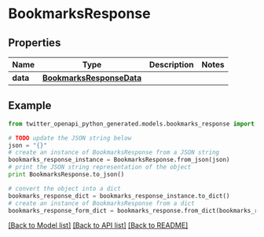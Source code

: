 # BookmarksResponse


## Properties

Name | Type | Description | Notes
------------ | ------------- | ------------- | -------------
**data** | [**BookmarksResponseData**](BookmarksResponseData.md) |  | 

## Example

```python
from twitter_openapi_python_generated.models.bookmarks_response import BookmarksResponse

# TODO update the JSON string below
json = "{}"
# create an instance of BookmarksResponse from a JSON string
bookmarks_response_instance = BookmarksResponse.from_json(json)
# print the JSON string representation of the object
print BookmarksResponse.to_json()

# convert the object into a dict
bookmarks_response_dict = bookmarks_response_instance.to_dict()
# create an instance of BookmarksResponse from a dict
bookmarks_response_form_dict = bookmarks_response.from_dict(bookmarks_response_dict)
```
[[Back to Model list]](../README.md#documentation-for-models) [[Back to API list]](../README.md#documentation-for-api-endpoints) [[Back to README]](../README.md)


